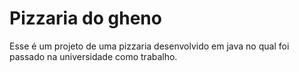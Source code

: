 # Pizzaria do gheno
Esse é um projeto de uma pizzaria desenvolvido em java no qual foi passado na universidade como trabalho.
